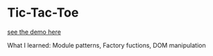 # Tic-Tac-Toe

[see the demo here](https://navjotmaan.github.io/Tic-Tac-Toe/)

What I learned:
Module patterns,
Factory fuctions,
DOM manipulation
